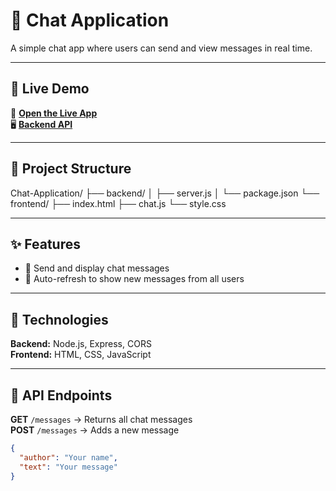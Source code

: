 # 💬 Chat Application  

A simple chat app where users can send and view messages in real time.  

---

## 🚀 Live Demo  

🔗 **[Open the Live App](https://rihannap-chatapp-frontend.hosting.codeyourfuture.io)**  
🖥️ **[Backend API](https://rihannap-chatapp-backend.hosting.codeyourfuture.io)**  

---

## 📂 Project Structure  
Chat-Application/
├── backend/
│ ├── server.js
│ └── package.json
└── frontend/
├── index.html
├── chat.js
└── style.css


---

## ✨ Features  
- 📝 Send and display chat messages  
- 🔄 Auto-refresh to show new messages from all users  

---

## 🧰 Technologies  
**Backend:** Node.js, Express, CORS  
**Frontend:** HTML, CSS, JavaScript  

---

## 📡 API Endpoints  
**GET** `/messages` → Returns all chat messages  
**POST** `/messages` → Adds a new message  
```json
{
  "author": "Your name",
  "text": "Your message"
}
